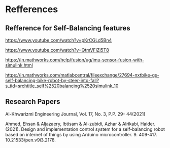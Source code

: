 # Refferences

## Refference for Self-Balancing features

https://www.youtube.com/watch?v=pKrCGLd5Bn4

https://www.youtube.com/watch?v=QtmVFlZi5T8

https://in.mathworks.com/help/fusion/ug/imu-sensor-fusion-with-simulink.html 

https://in.mathworks.com/matlabcentral/fileexchange/27694-nxtbike-gs-self-balancing-bike-robot-by-steer-into-fall?s_tid=srchtitle_self%2520balancing%2520simulink_10

## Research Papers

Al-Khwarizmi Engineering Journal, Vol. 17, No. 3, P.P. 29- 44(2021)

Ahmed, Ehsan & Aljazaery, Ibtisam & Al-zubidi, Azhar & Alrikabi, Haider. (2021). Design and implementation control system for a self-balancing robot based on internet of things by using Arduino microcontroller. 9. 409-417. 10.21533/pen.v9i3.2178. 
